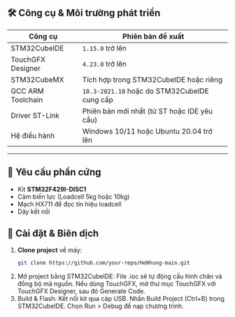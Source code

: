 ## 🛠 Công cụ & Môi trường phát triển

| Công cụ              | Phiên bản đề xuất                          |
|----------------------|--------------------------------------------|
| STM32CubeIDE         | `1.15.0` trở lên                           |
| TouchGFX Designer    | `4.23.0` trở lên                           |
| STM32CubeMX          | Tích hợp trong STM32CubeIDE hoặc riêng     |
| GCC ARM Toolchain    | `10.3-2021.10` hoặc do STM32CubeIDE cung cấp |
| Driver ST-Link       | Phiên bản mới nhất (từ ST hoặc IDE yêu cầu)|
| Hệ điều hành         | Windows 10/11 hoặc Ubuntu 20.04 trở lên     |

---

## 🔌 Yêu cầu phần cứng

- Kit **STM32F429I-DISC1**
- Cảm biến lực (Loadcell 5kg hoặc 10kg)
- Mạch HX711 để đọc tín hiệu loadcell
- Dây kết nối

## 🧩 Cài đặt & Biên dịch

1. **Clone project** về máy:
   ```bash
   git clone https://github.com/your-repo/HeNhung-main.git
2. Mở project bằng STM32CubeIDE:
File .ioc sẽ tự động cấu hình chân và đồng bộ mã nguồn.
Nếu dùng TouchGFX, mở thư mục TouchGFX với TouchGFX Designer, sau đó Generate Code.
3. Build & Flash:
Kết nối kit qua cáp USB.
Nhấn Build Project (Ctrl+B) trong STM32CubeIDE.
Chọn Run > Debug để nạp chương trình.
